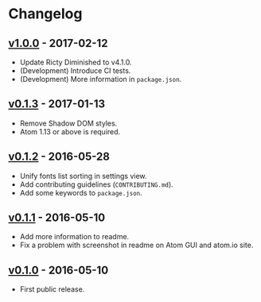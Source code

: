# Changelog

## [v1.0.0] - 2017-02-12

* Update Ricty Diminished to v4.1.0.
* (Development) Introduce CI tests.
* (Development) More information in `package.json`.

## [v0.1.3] - 2017-01-13

* Remove Shadow DOM styles.
* Atom 1.13 or above is required.

## [v0.1.2] - 2016-05-28

* Unify fonts list sorting in settings view.
* Add contributing guidelines (`CONTRIBUTING.md`).
* Add some keywords to `package.json`.

## [v0.1.1] - 2016-05-10

* Add more information to readme.
* Fix a problem with screenshot in readme on Atom GUI and atom.io site.

## [v0.1.0] - 2016-05-10

* First public release.


[v1.0.0]: https://github.com/jmlntw/atom-fonts-cjk/releases/tag/v1.0.0
[v0.1.3]: https://github.com/jmlntw/atom-fonts-cjk/releases/tag/v0.1.3
[v0.1.2]: https://github.com/jmlntw/atom-fonts-cjk/releases/tag/v0.1.2
[v0.1.1]: https://github.com/jmlntw/atom-fonts-cjk/releases/tag/v0.1.1
[v0.1.0]: https://github.com/jmlntw/atom-fonts-cjk/releases/tag/v0.1.0
